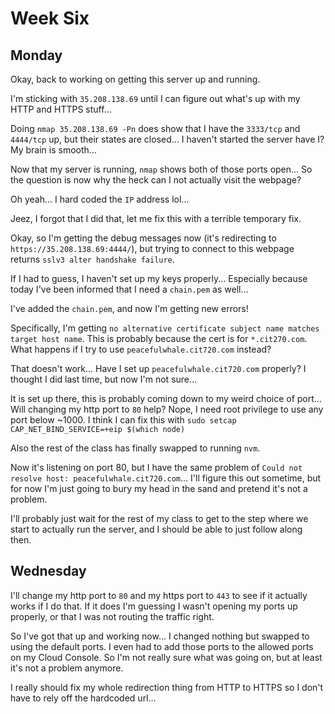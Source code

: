 # Week Six

## Monday

Okay, back to working on getting this server up and running.

I'm sticking with `35.208.138.69` until I can figure out what's up with my HTTP and HTTPS stuff...

Doing `nmap 35.208.138.69 -Pn` does show that I have the `3333/tcp` and `4444/tcp` up, but their states are closed... I haven't started the server have I? My brain is smooth...

Now that my server is running, `nmap` shows both of those ports open... So the question is now why the heck can I not actually visit the webpage?

Oh yeah... I hard coded the `IP` address lol...

Jeez, I forgot that I did that, let me fix this with a terrible temporary fix.

Okay, so I'm getting the debug messages now (it's redirecting to `https://35.208.138.69:4444/`), but trying to connect to this webpage returns `sslv3 alter handshake failure`.

If I had to guess, I haven't set up my keys properly... Especially because today I've been informed that I need a `chain.pem` as well...

I've added the `chain.pem`, and now I'm getting new errors!

Specifically, I'm getting `no alternative certificate subject name matches target host name`. This is probably because the cert is for `*.cit270.com`. What happens if I try to use `peacefulwhale.cit720.com` instead?

That doesn't work... Have I set up `peacefulwhale.cit720.com` properly? I thought I did last time, but now I'm not sure...

It is set up there, this is probably coming down to my weird choice of port... Will changing my http port to `80` help? Nope, I need root privilege to use any port below ~1000. I think I can fix this with `sudo setcap CAP_NET_BIND_SERVICE=+eip $(which node)`

Also the rest of the class has finally swapped to running `nvm`.

Now it's listening on port 80, but I have the same problem of `Could not resolve host: peacefulwhale.cit720.com`... I'll figure this out sometime, but for now I'm just going to bury my head in the sand and pretend it's not a problem.

I'll probably just wait for the rest of my class to get to the step where we start to actually run the server, and I should be able to just follow along then.

## Wednesday

I'll change my http port to `80` and my https port to `443` to see if it actually works if I do that. If it does I'm guessing I wasn't opening my ports up properly, or that I was not routing the traffic right.

So I've got that up and working now... I changed nothing but swapped to using the default ports. I even had to add those ports to the allowed ports on my Cloud Console. So I'm not really sure what was going on, but at least it's not a problem anymore.

I really should fix my whole redirection thing from HTTP to HTTPS so I don't have to rely off the hardcoded url...
